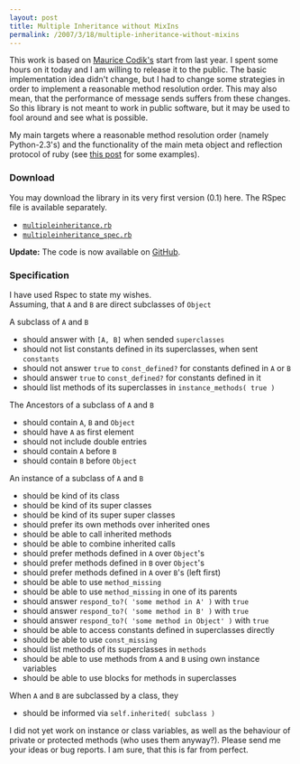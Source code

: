 ```yaml
---
layout: post
title: Multiple Inheritance without MixIns
permalink: /2007/3/18/multiple-inheritance-without-mixins
---
```


This work is based on <a
href="http://blog.mauricecodik.com/2006/01/ruby-multiple-inheritance.html">Maurice
Codik's</a> start from last year. I spent some hours on it today and I am
willing to release it to the public. The basic implementation idea didn't
change, but I had to change some strategies in order to implement a reasonable
method resolution order. This may also mean, that the performance of message
sends suffers from these changes. So this library is not meant to work in public
software, but it may be used to fool around and see what is possible.

My main targets where a reasonable method resolution order (namely
Python-2.3's) and the functionality of the main meta object and reflection
protocol of ruby (see <a href="/2007/3/18/list-of-callback-methods">this
post</a> for some examples).

### Download

You may download the library in its very first version (0.1) here. The RSpec
file is available separately.

<ul>
  <li><a href="/mi/multipleinheritance.rb"><code>multipleinheritance.rb</code></a></li>
  <li><a href="/mi/multipleinheritance_spec.rb"><code>multipleinheritance_spec.rb</code></a></li>
</ul>

<strong>Update:</strong> The code is now available on <a
href="http://github.com/schmidt/multiple_inheritance">GitHub</a>.

### Specification

I have used Rspec to state my wishes.<br />Assuming, that <code>A</code> and
<code>B</code> are direct subclasses of <code>Object</code>


A subclass of `A` and `B`

- should answer with `[A, B]` when sended `superclasses`
- should not list constants defined in its superclasses, when sent `constants`
- should not answer `true` to `const_defined?` for constants defined in `A` or `B`
- should answer `true` to `const_defined?` for constants defined in it
- should list methods of its superclasses in `instance_methods( true )`

The Ancestors of a subclass of `A` and `B`

- should contain `A`, `B` and `Object`
- should have `A` as first element
- should not include double entries
- should contain `A` before `B`
- should contain `B` before `Object`

An instance of a subclass of `A` and `B`

- should be kind of its class
- should be kind of its super classes
- should be kind of its super super classes
- should prefer its own methods over inherited ones
- should be able to call inherited methods
- should be able to combine inherited calls
- should prefer methods defined in `A` over `Object`'s
- should prefer methods defined in `B` over `Object`'s
- should prefer methods defined in `A` over `B`'s (left first)
- should be able to use `method_missing`
- should be able to use `method_missing` in one of its parents
- should answer `respond_to?( 'some method in A' )` with `true`
- should answer `respond_to?( 'some method in B' )` with `true`
- should answer `respond_to?( 'some method in Object' )` with `true`
- should be able to access constants defined in superclasses directly
- should be able to use `const_missing`
- should list methods of its superclasses in `methods`
- should be able to use methods from `A` and `B` using own instance variables
- should be able to use blocks for methods in superclasses

When `A` and `B` are subclassed by a class, they

- should be informed via `self.inherited( subclass )`

I did not yet work on instance or class variables, as well as the behaviour of
private or protected methods (who uses them anyway?). Please send me your ideas
or bug reports. I am sure, that this is far from perfect.
